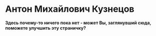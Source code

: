 <!--?title Антон Михайлович Кузнецов -->

# Антон Михайлович Кузнецов

**Здесь почему-то ничего пока нет - может Вы, заглянувший сюда, поможете улучшить эту страничку?**
